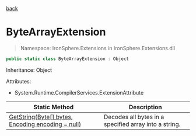 ﻿[back](/IronSphere.Extensions/types)

# ByteArrayExtension

> Namespace: IronSphere.Extensions in  IronSphere.Extensions.dll



```csharp
public static class ByteArrayExtension : Object
```
Inheritance: Object



Attributes:
        
* System.Runtime.CompilerServices.ExtensionAttribute




| Static Method | Description |
| --- | --- |
| [GetString(Byte[] bytes, Encoding encoding = null)](ByteArrayExtension_GetString(Byte[],Encoding)) | Decodes all bytes in a specified array into a string. |
